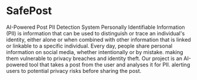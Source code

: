 # SafePost
AI-Powered Post PII Detection System
Personally Identifiable Information (PII) is information that can be used to distinguish or trace an individual's identity, either alone or when combined with other information that is linked or linkable to a specific individual. Every day, people share personal information on social media, whether intentionally or by mistake. making them vulnerable to privacy breaches and identity theft. 
Our project is an AI-powered tool that takes a post from the user and analyses it for PII. alerting users to potential privacy risks before sharing the post. 
